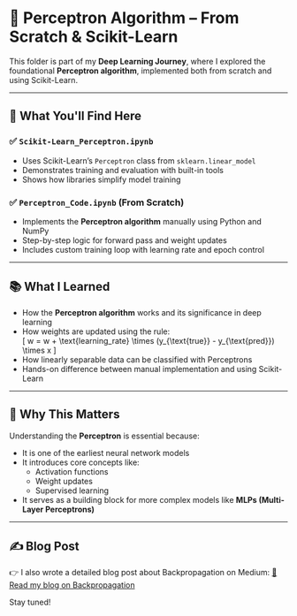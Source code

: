 # 🧠 Perceptron Algorithm – From Scratch & Scikit-Learn

This folder is part of my **Deep Learning Journey**, where I explored the foundational **Perceptron algorithm**, implemented both from scratch and using Scikit-Learn.

---

## 📘 What You'll Find Here

### ✅ `Scikit-Learn_Perceptron.ipynb`
- Uses Scikit-Learn’s `Perceptron` class from `sklearn.linear_model`
- Demonstrates training and evaluation with built-in tools
- Shows how libraries simplify model training

### ✅ `Perceptron_Code.ipynb` (From Scratch)
- Implements the **Perceptron algorithm** manually using Python and NumPy
- Step-by-step logic for forward pass and weight updates
- Includes custom training loop with learning rate and epoch control

---

## 📚 What I Learned
- How the **Perceptron algorithm** works and its significance in deep learning
- How weights are updated using the rule:  
  \[
  w = w + \text{learning_rate} \times (y_{\text{true}} - y_{\text{pred}}) \times x
  \]
- How linearly separable data can be classified with Perceptrons
- Hands-on difference between manual implementation and using Scikit-Learn

---

## 🚀 Why This Matters
Understanding the **Perceptron** is essential because:
- It is one of the earliest neural network models
- It introduces core concepts like:
  - Activation functions
  - Weight updates
  - Supervised learning
- It serves as a building block for more complex models like **MLPs (Multi-Layer Perceptrons)**

---

## ✍️ Blog Post
👉 I also wrote a detailed blog post about Backpropagation on Medium:
[📖 Read my blog on Backpropagation](https://medium.com/@divyanshu1331/week-1-learning-the-perceptron-from-intuition-to-code-c03033fcba31)

Stay tuned!
